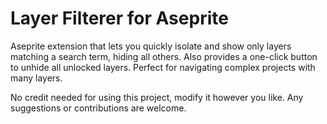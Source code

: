 # Layer Filterer for Aseprite

Aseprite extension that lets you quickly isolate and show only layers matching a search term, hiding all others. Also provides a one-click button to unhide all unlocked layers. Perfect for navigating complex projects with many layers.

No credit needed for using this project, modify it however you like. Any suggestions or contributions are welcome.
